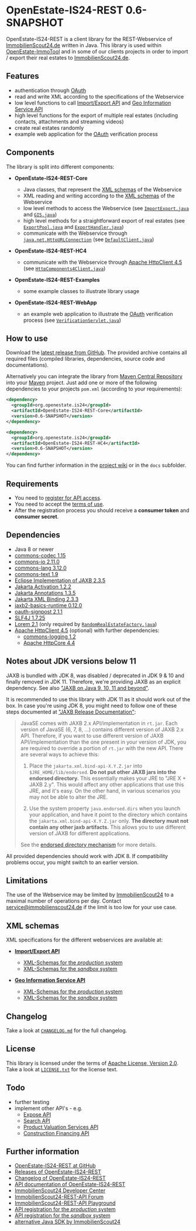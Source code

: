 OpenEstate-IS24-REST 0.6-SNAPSHOT
=================================

OpenEstate-IS24-REST is a client library for the REST-Webservice of [ImmobilienScout24.de](https://www.immobilienscout24.de/) written in Java. This library is used within [OpenEstate-ImmoTool](https://openestate.org/) and in some of our clients projects in order to import / export their real estates to [ImmobilienScout24.de](https://www.immobilienscout24.de/).


Features
--------

-   authentication through [OAuth](https://api.immobilienscout24.de/useful/authentication.html)
-   read and write XML according to the specifications of the Webservice
-   low level functions to call [Import/Export API](https://api.immobilienscout24.de/our-apis/import-export.html) and [Geo Information Service API](https://api.immobilienscout24.de/our-apis/gis.html)
-   high level functions for the export of multiple real estates (including contacts, attachments and streaming videos)
-   create real estates randomly
-   example web application for the [OAuth](https://api.immobilienscout24.de/useful/authentication.html)
    verification process


Components
----------

The library is split into different components:

-   **OpenEstate-IS24-REST-Core**

    -   Java classes, that represent the [XML schemas](Core/src/main/schema) of the Webservice
    -   XML reading and writing according to the [XML schemas](Core/src/main/schema) of the Webservice
    -   low level methods to access the Webservice (see [`ImportExport.java`](Core/src/main/java/org/openestate/is24/restapi/ImportExport.java) and [`GIS.java`](Core/src/main/java/org/openestate/is24/restapi/GIS.java))
    -   high level methods for a straightforward export of real estates (see [`ExportPool.java`](Core/src/main/java/org/openestate/is24/restapi/utils/ExportPool.java) and [`ExportHandler.java`](Core/src/main/java/org/openestate/is24/restapi/utils/ExportHandler.java))
    -   communicate with the Webservice through [`java.net.HttpURLConnection`](https://docs.oracle.com/javase/8/docs/api/java/net/HttpURLConnection.html) (see [`DefaultClient.java`](Core/src/main/java/org/openestate/is24/restapi/DefaultClient.java))

-   **OpenEstate-IS24-REST-HC4**

    -   communicate with the Webservice through [Apache HttpClient 4.5](https://hc.apache.org/httpcomponents-client-4.5.x/) (see [`HttpComponents4Client.java`](HC4/src/main/java/org/openestate/is24/restapi/hc4/HttpComponents4Client.java))

-   **OpenEstate-IS24-REST-Examples**

    -   some example classes to illustrate library usage

-   **OpenEstate-IS24-REST-WebApp**

    -   an example web application to illustrate the [OAuth](https://api.immobilienscout24.de/useful/authentication.html) verification process (see [`VerificationServlet.java`](WebApp/src/main/java/org/openestate/is24/restapi/webapp/VerificationServlet.java))


How to use
----------

Download the [latest release from GitHub](https://github.com/OpenEstate/OpenEstate-IS24-REST/releases/latest). The provided archive contains all required files (compiled libraries, dependencies, source code and documentations).

Alternatively you can integrate the library from [Maven Central Repository](https://search.maven.org/#search|ga|1|org.openestate.is24) into your [Maven](https://maven.apache.org/) project. Just add one or more of the following dependencies to your projects `pom.xml` (according to your requirements):

```xml
<dependency>
  <groupId>org.openestate.is24</groupId>
  <artifactId>OpenEstate-IS24-REST-Core</artifactId>
  <version>0.6-SNAPSHOT</version>
</dependency>

<dependency>
  <groupId>org.openestate.is24</groupId>
  <artifactId>OpenEstate-IS24-REST-HC4</artifactId>
  <version>0.6-SNAPSHOT</version>
</dependency>
```

You can find further information in the [project wiki](https://github.com/OpenEstate/OpenEstate-IS24-REST/wiki) or in the `docs` subfolder.


Requirements
------------

-   You need to [register for API access](https://rest.immobilienscout24.de/restapi/security/registration).
-   You need to accept the [terms of use](https://api.immobilienscout24.de/terms-of-use.html).
-   After the registration process you should receive a **consumer token** and **consumer secret**.


Dependencies
------------

-   Java 8 or newer
-   [commons-codec 1.15](https://commons.apache.org/proper/commons-codec/)
-   [commons-io 2.11.0](https://commons.apache.org/proper/commons-io/)
-   [commons-lang 3.12.0](https://commons.apache.org/proper/commons-lang/)
-   [commons-text 1.9](https://commons.apache.org/proper/commons-text/)
-   [Eclipse Implementation of JAXB 2.3.5](https://projects.eclipse.org/projects/ee4j.jaxb-impl)
-   [Jakarta Activation 1.2.2](https://projects.eclipse.org/projects/ee4j.jaf)
-   [Jakarta Annotations 1.3.5](https://projects.eclipse.org/projects/ee4j.ca)
-   [Jakarta XML Binding 2.3.3](https://projects.eclipse.org/projects/ee4j.jaxb)
-   [jaxb2-basics-runtime 0.12.0](https://github.com/highsource/jaxb2-basics)
-   [oauth-signpost 2.1.1](https://github.com/mttkay/signpost)
-   [SLF4J 1.7.25](https://www.slf4j.org/)
-   [Lorem 2.1](https://github.com/mdeanda/lorem) (only required by [`RandomRealEstateFactory.java`](Core/src/main/java/org/openestate/is24/restapi/utils/RandomRealEstateFactory.java))
-   [Apache HttpClient 4.5](https://hc.apache.org/httpcomponents-client-4.5.x/) (optional) with further dependencies:
    -   [commons-logging 1.2](https://commons.apache.org/proper/commons-logging/)
    -   [Apache HttpCore 4.4](https://hc.apache.org/httpcomponents-core-4.4.x/)


Notes about JDK versions below 11
---------------------------------

JAXB is bundled with JDK 8, was disabled / deprecated in JDK 9 & 10 and finally removed in JDK 11. Therefore, we're providing JAXB as an explicit dependency. See also ["JAXB on Java 9, 10, 11 and beyond"](https://www.jesperdj.com/2018/09/30/jaxb-on-java-9-10-11-and-beyond/). 

It is recommended to use this library with JDK 11 as it should work out of the box. In case you're using JDK 8, you might need to follow one of these steps documented at ["JAXB Release Documentation"](https://javaee.github.io/jaxb-v2/doc/user-guide/release-documentation.html#deployment-migrating-jaxb-2-0-applications-to-javase-6):

> JavaSE comes with JAXB 2.x API/implementation in `rt.jar`. Each version of JavaSE (6, 7, 8, ...) contains different version of JAXB 2.x API. Therefore, if you want to use different version of JAXB API/implementation than the one present in your version of JDK, you are required to override a portion of `rt.jar` with the new API. There are several ways to achieve this:
> 
> 1.    Place the `jakarta.xml.bind-api-X.Y.Z.jar` into `$JRE_HOME/lib/endorsed`. **Do not put other JAXB jars into the endorsed directory.** This essentially makes your JRE to "JRE X + JAXB 2.y". This would affect any other applications that use this JRE, and it's easy. On the other hand, in various scenarios you may not be able to alter the JRE.
> 
> 2.    Use the system property `java.endorsed.dirs` when you launch your application, and have it point to the directory which contains the `jakarta.xml.bind-api-X.Y.Z.jar` only. **The directory must not contain any other jaxb artifacts.** This allows you to use different version of JAXB for different applications. 
> 
> See the [endorsed directory mechanism](http://docs.oracle.com/javase/6/docs/technotes/guides/standards/) for more details.

All provided dependencies should work with JDK 8. If compatibility problems occur, you might switch to an earlier version.


Limitations
-----------

The use of the Webservice may be limited by [ImmobilienScout24](https://www.immobilienscout24.de/) to a maximal number of operations per day. Contact <service@immobilienscout24.de> if the limit is too low for your use case.


XML schemas
-----------

XML specifications for the different webservices are available at:

-   [**Import/Export API**](https://api.immobilienscout24.de/our-apis/import-export.html)
    -   [XML-Schemas for the *production* system](https://rest.immobilienscout24.de/restapi/api/offer/v1.0/?_wadl&_schema)
    -   [XML-Schemas for the *sandbox* system](https://rest.sandbox-immobilienscout24.de/restapi/api/offer/v1.0/?_wadl&_schema)

-   [**Geo Information Service API**](https://api.immobilienscout24.de/our-apis/gis.html)
    -   [XML-Schemas for the *production* system](https://rest.immobilienscout24.de/restapi/api/gis/v1.0/?_wadl&_schema)
    -   [XML-Schemas for the *sandbox* system](https://rest.sandbox-immobilienscout24.de/restapi/api/gis/v1.0/?_wadl&_schema)


Changelog
---------

Take a look at [`CHANGELOG.md`](CHANGELOG.md) for the full changelog.


License
-------

This library is licensed under the terms of [Apache License, Version 2.0](https://www.apache.org/licenses/LICENSE-2.0.html). Take a look at [`LICENSE.txt`](LICENSE.txt) for the license text.


Todo
----

-   further testing
-   implement other API's - e.g.
    -   [Expose API](https://api.immobilienscout24.de/our-apis/expose.html)
    -   [Search API](https://api.immobilienscout24.de/our-apis/search.html)
    -   [Product Valuation Services API](https://api.immobilienscout24.de/our-apis/valuation.html)
    -   [Construction Financing API](https://api.immobilienscout24.de/our-apis/construction-financing.html)


Further information
-------------------

-   [OpenEstate-IS24-REST at GitHub](https://github.com/OpenEstate/OpenEstate-IS24-REST)
-   [Releases of OpenEstate-IS24-REST](https://github.com/OpenEstate/OpenEstate-IS24-REST/releases)
-   [Changelog of OpenEstate-IS24-REST](https://github.com/OpenEstate/OpenEstate-IS24-REST/blob/develop/CHANGELOG.md)
-   [API documentation of OpenEstate-IS24-REST](https://media.openestate.org/apidocs/OpenEstate-IS24-REST/)
-   [ImmobilienScout24 Developer Center](https://api.immobilienscout24.de/)
-   [ImmobilienScout24-REST-API Forum](https://groups.google.com/forum/#!forum/immobilienscout24-development)
-   [ImmobilienScout24-REST-API Playground](https://playground.immobilienscout24.de/rest/playground)
-   [API registration for the *production* system](https://rest.immobilienscout24.de/restapi/security/registration)
-   [API registration for the *sandbox* system](https://rest.sandbox-immobilienscout24.de/restapi/security/registration)
-   [alternative Java SDK by ImmobilienScout24](https://github.com/ImmobilienScout24/restapi-java-sdk)
